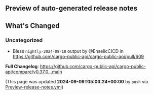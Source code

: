 ## Preview of auto-generated release notes
<!-- Release notes generated using configuration in .github/release.yml at main -->

## What's Changed
### Uncategorized
* Bless `nightly-2024-08-18` output by @EnselicCICD in https://github.com/cargo-public-api/cargo-public-api/pull/609


**Full Changelog**: https://github.com/cargo-public-api/cargo-public-api/compare/v0.37.0...main


(This page was updated **2024-09-09T05:03:24+00:00** by `push` via [Preview-release-notes.yml](https://github.com/cargo-public-api/cargo-public-api/actions/runs/10766854475))
